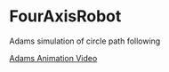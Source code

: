 # FourAxisRobot
Adams simulation of circle path following

[Adams Animation Video](Adams_Sim_Folder/robot_pathFollowing.mp4)
